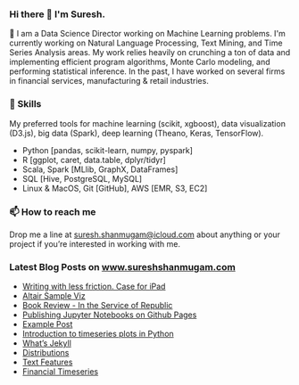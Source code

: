 ### Hi there 👋 I'm Suresh. 

🔭 I am a Data Science Director working on Machine Learning problems. I'm currently working on Natural Language Processing, Text Mining, and Time Series Analysis areas. My work relies heavily on crunching a ton of data and implementing efficient program algorithms, Monte Carlo modeling, and performing statistical inference. In the past, I have worked on several firms in financial services, manufacturing & retail industries.

### 🌱 Skills
My preferred tools for machine learning (scikit, xgboost), data visualization (D3.js), big data (Spark), deep learning (Theano, Keras, TensorFlow).

  * Python [pandas, scikit-learn, numpy, pyspark]
  * R [ggplot, caret, data.table, dplyr/tidyr]
  * Scala, Spark [MLlib, GraphX, DataFrames]
  * SQL [Hive, PostgreSQL, MySQL]
  * Linux & MacOS, Git [GitHub], AWS [EMR, S3, EC2]

### 📫 How to reach me
Drop me a line at suresh.shanmugam@icloud.com about anything or your project if you’re interested in working with me.

### Latest Blog Posts on www.sureshshanmugam.com
<!--START_SECTION:feed-->
* [Writing with less friction. Case for iPad](https:&#x2F;&#x2F;sureshshanmugam.com&#x2F;articles&#x2F;ipad-writing&#x2F;)
* [Altair Sample Viz](https:&#x2F;&#x2F;sureshshanmugam.com&#x2F;articles&#x2F;altair-notebook-sample&#x2F;)
* [Book Review - In the Service of Republic](https:&#x2F;&#x2F;sureshshanmugam.com&#x2F;articles&#x2F;service-republic-review&#x2F;)
* [Publishing Jupyter Notebooks on Github Pages](https:&#x2F;&#x2F;sureshshanmugam.com&#x2F;articles&#x2F;publish-jupyter-notebooks&#x2F;)
* [Example Post](https:&#x2F;&#x2F;sureshshanmugam.com&#x2F;articles&#x2F;example-post&#x2F;)
* [Introduction to timeseries plots in Python](https:&#x2F;&#x2F;sureshshanmugam.com&#x2F;articles&#x2F;Python-Finance&#x2F;)
* [What’s Jekyll](https:&#x2F;&#x2F;sureshshanmugam.com&#x2F;articles&#x2F;what-jekyll&#x2F;)
* [Distributions](https:&#x2F;&#x2F;sureshshanmugam.com&#x2F;articles&#x2F;distributions&#x2F;)
* [Text Features](https:&#x2F;&#x2F;sureshshanmugam.com&#x2F;articles&#x2F;text-features&#x2F;)
* [Financial Timeseries](https:&#x2F;&#x2F;sureshshanmugam.com&#x2F;articles&#x2F;financial&#x2F;)
<!--END_SECTION:feed-->
